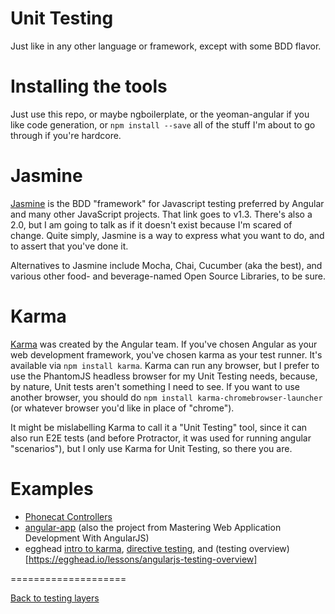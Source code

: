 # Unit Testing

Just like in any other language or framework, except with some BDD flavor.

# Installing the tools

Just use this repo, or maybe ngboilerplate, or the yeoman-angular if you like code generation, or `npm install --save`
all of the stuff I'm about to go through if you're hardcore.

# Jasmine
[Jasmine](http://jasmine.github.io/1.3/introduction.html) is the BDD "framework" for Javascript testing preferred by
Angular and many other JavaScript projects. That link goes to v1.3. There's also a 2.0, but I am going to talk as if it
doesn't exist because I'm scared of change. Quite simply, Jasmine is a way to express what you want to do, and to assert
that you've done it.

Alternatives to Jasmine include Mocha, Chai, Cucumber (aka the best), and various other food- and beverage-named Open
Source Libraries, to be sure.

# Karma
[Karma](http://karma-runner.github.io/0.12/index.html) was created by the Angular team. If you've chosen Angular as your
web development framework, you've chosen karma as your test runner. It's available via `npm install karma`. Karma can
run any browser, but I prefer to use the PhantomJS headless browser for my Unit Testing needs, because, by nature, Unit
tests aren't something I need to see. If you want to use another browser, you should do
`npm install karma-chromebrowser-launcher` (or whatever browser you'd like in place of "chrome").

It might be mislabelling Karma to call it a "Unit Testing" tool, since it can also run E2E tests (and before Protractor,
it was used for running angular "scenarios"), but I only use Karma for Unit Testing, so there you are.

# Examples

  - [Phonecat Controllers](https://github.com/angular/angular-phonecat/blob/master/test/unit/controllersSpec.js)
  - [angular-app](https://github.com/angular-app/angular-app/blob/master/client/test/unit/app/admin/projects/admin-projects.spec.js) (also the project from Mastering Web Application Development With AngularJS)
  - egghead [intro to karma](https://egghead.io/lessons/unit-testing-introduction-to-karma), [directive testing](https://egghead.io/lessons/angularjs-unit-testing-directive-scope), and (testing overview) [https://egghead.io/lessons/angularjs-testing-overview]

====================

[Back to testing layers](Layers.md)